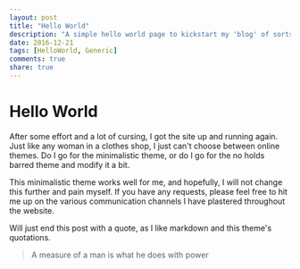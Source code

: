 ```yaml
---
layout: post
title: "Hello World"
description: "A simple hello world page to kickstart my 'blog' of sorts"
date: 2016-12-21
tags: [HelloWorld, Generic]
comments: true
share: true
---
```


# Hello World

After some effort and a lot of cursing, I got the site up and running again. Just like any woman in a clothes shop, I just can't choose between online themes. Do I go for the minimalistic theme, or do I go for the no holds barred theme and modify it a bit.

This minimalistic theme works well for me, and hopefully, I will not change this further and pain myself. If you have any requests, please feel free to hit me up on the various communication channels I have plastered throughout the website.

Will just end this post with a quote, as I like markdown and this theme's quotations.

>A measure of a man is what he does with power
